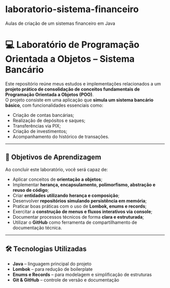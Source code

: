 # laboratorio-sistema-financeiro
Aulas de criação de um sistemas financeiro em Java 

# 💻 Laboratório de Programação Orientada a Objetos – Sistema Bancário

Este repositório reúne meus estudos e implementações relacionados a um **projeto prático de consolidação de conceitos fundamentais de Programação Orientada a Objetos (POO)**.  
O projeto consiste em uma aplicação que **simula um sistema bancário básico**, com funcionalidades essenciais como:

- Criação de contas bancárias;
- Realização de depósitos e saques;
- Transferências via PIX;
- Criação de investimentos;
- Acompanhamento do histórico de transações.

---

## 🎯 Objetivos de Aprendizagem

Ao concluir este laboratório, você será capaz de:

- Aplicar conceitos de **orientação a objetos**;
- Implementar **herança, encapsulamento, polimorfismo, abstração e reuso de código**;
- Criar **entidades utilizando herança e composição**;
- Desenvolver **repositórios simulando persistência em memória**;
- Praticar boas práticas com o uso de **Lombok, enums e records**;
- Exercitar a **construção de menus e fluxos interativos via console**;
- Documentar processos técnicos de forma **clara e estruturada**;
- Utilizar o **GitHub** como ferramenta de compartilhamento de documentação técnica.

---

## 🛠️ Tecnologias Utilizadas

- **Java** – linguagem principal do projeto  
- **Lombok** – para redução de boilerplate  
- **Enums e Records** – para modelagem e simplificação de estruturas  
- **Git & GitHub** – controle de versão e documentação  




